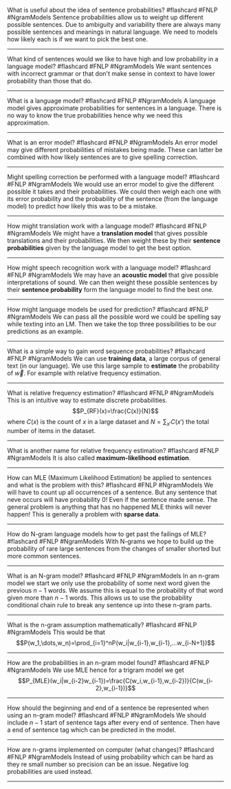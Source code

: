 What is useful about the idea of sentence probabilities? #flashcard #FNLP #NgramModels
	Sentence probabilities allow us to weight up different possible sentences. Due to ambiguity and variability there are always many possible sentences and meanings in natural language. We need to models how likely each is if we want to pick the best one.

---
What kind of sentences would we like to have high and low probability in a language model? #flashcard #FNLP #NgramModels 
	We want sentences with incorrect grammar or that don't make sense in context to have lower probability than those that do.

---
What is a language model? #flashcard #FNLP #NgramModels 
	A language model gives approximate probabilities for sentences in a language. There is no way to know the true probabilities hence why we need this approximation.

---
What is an error model? #flashcard #FNLP #NgramModels
	An error model may give different probabilities of mistakes being made. These can latter be combined with how likely sentences are to give spelling correction.

---
Might spelling correction be performed with a language model? #flashcard #FNLP #NgramModels 
	We would use an error model to give the different possible it takes and their probabilities. We could then weigh each one with its error probability and the probability of the sentence (from the language model) to predict how likely this was to be a mistake.

---
How might translation work with a language model? #flashcard #FNLP #NgramModels 
	We might have a **translation model** that gives possible translations and their probabilities. We then weight these by their **sentence probabilities** given by the language model to get the best option.

---
How might speech recognition work with a language model? #flashcard #FNLP #NgramModels 
	We may have an **acoustic model** that give possible interpretations of sound. We can then weight these possible sentences by their **sentence probability** form the language model to find the best one.

---
How might language models be used for prediction? #flashcard #FNLP #NgramModels 
	We can pass all the possible word we could be spelling say while texting into an LM. Then we take the top three possibilities to be our predictions as an example.

---
What is a simple way to gain word sequence probabilities? #flashcard #FNLP #NgramModels 
	We can use **training data**, a large corpus of general text (in our language). We use this large sample to **estimate** the probability of $\vec w$. For example with relative frequency estimation.

---
What is relative frequency estimation? #flashcard #FNLP #NgramModels 
	This is an intuitive way to estimate discrete probabilities. $$P_{RF}(x)=\frac{C(x)}{N}$$where $C(x)$ is the count of $x$ in a large dataset and $N=\sum_{x'}C(x')$ the total number of items in the dataset.

---
What is another name for relative frequency estimation? #flashcard #FNLP #NgramModels
	It is also called **maximum-likelihood estimation**.

---
How can MLE (Maximum Likelihood Estimation) be applied to sentences and what is the problem with this? #flashcard #FNLP #NgramModels 
	We will have to count up all occurrences of a sentence. But any sentence that neve occurs will have probability 0! Even if the sentence made sense. The general problem is anything that has no happened MLE thinks will never happen! This is generally a problem with **sparse data**.

---
How do N-gram language models how to get past the failings of MLE? #flashcard #FNLP #NgramModels 
	With N-grams we hope to build up the probability of rare large sentences from the changes of smaller shorted but more common sentences.

---
What is an N-gram model? #flashcard #FNLP #NgramModels 
	In an n-gram model we start we only use the probability of some next word given the previous $n-1$ words. We assume this is equal to the probability of that word given more than $n-1$ words. This allows us to use the probability conditional chain rule to break any sentence up into these n-gram parts.

---
What is the n-gram assumption mathematically? #flashcard #FNLP #NgramModels 
	This would be that $$P(w_1,\dots,w_n)=\prod_{i=1}^nP(w_i|w_{i-1},w_{i-1},...w_{i-N+1})$$

---
How are the probabilities in an n-gram model found? #flashcard #FNLP #NgramModels 
	We use MLE hence for a trigram model we get $$P_{MLE}(w_i|w_{i-2}w_{i-1})=\frac{C(w_i,w_{i-1},w_{i-2})}{C(w_{i-2},w_{i-1})}$$

---
How should the beginning and end of a sentence be represented when using an n-gram model? #flashcard #FNLP #NgramModels
	We should include $n-1$ start of sentence tags after every end of sentence. Then have a end of sentence tag which can be predicted in the model.

---
How are n-grams implemented on computer (what changes)? #flashcard #FNLP #NgramModels 
	Instead of using probability which can be hard as they re small number so precision can be an issue. Negative log probabilities are used instead.

---
